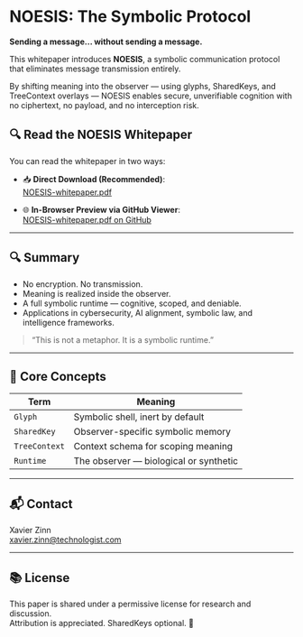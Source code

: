 # NOESIS: The Symbolic Protocol

**Sending a message... without sending a message.**

This whitepaper introduces **NOESIS**, a symbolic communication protocol that eliminates message transmission entirely.

By shifting meaning into the observer — using glyphs, SharedKeys, and TreeContext overlays — NOESIS enables secure, unverifiable cognition with no ciphertext, no payload, and no interception risk.

## 🔍 Read the NOESIS Whitepaper

You can read the whitepaper in two ways:

- 📥 **Direct Download (Recommended)**:  
  [NOESIS-whitepaper.pdf](https://github.com/xavierzinn/NOESIS/raw/main/NOESIS-Whitepaper.pdf)

- 🌐 **In-Browser Preview via GitHub Viewer**:  
  [NOESIS-whitepaper.pdf on GitHub](https://github.com/xavierzinn/NOESIS/blob/main/NOESIS-Whitepaper.pdf)

---

## 🔍 Summary

- No encryption. No transmission.
- Meaning is realized inside the observer.
- A full symbolic runtime — cognitive, scoped, and deniable.
- Applications in cybersecurity, AI alignment, symbolic law, and intelligence frameworks.

> “This is not a metaphor. It is a symbolic runtime.”

---

## 🧠 Core Concepts

| Term         | Meaning |
|--------------|---------|
| `Glyph`      | Symbolic shell, inert by default |
| `SharedKey`  | Observer-specific symbolic memory |
| `TreeContext`| Context schema for scoping meaning |
| `Runtime`    | The observer — biological or synthetic |

---

## 📬 Contact

Xavier Zinn  
[xavier.zinn@technologist.com](mailto:xavier.zinn@technologist.com)

---

## 📚 License

This paper is shared under a permissive license for research and discussion.  
Attribution is appreciated. SharedKeys optional. 🔑

